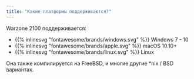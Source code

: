 ```yaml
---
title: "Какие платформы поддерживаются?"
---
```


Warzone 2100 поддерживается:

- {{% inlinesvg "fontawesome/brands/windows.svg" %}} Windows 7 - 10
- {{% inlinesvg "fontawesome/brands/apple.svg" %}} macOS 10.10+
- {{% inlinesvg "fontawesome/brands/linux.svg" %}} Linux

Она также компилируется на FreeBSD, и многие другие *nix / BSD вариантах.
